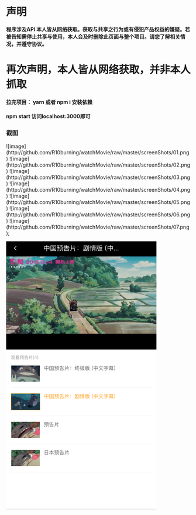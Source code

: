 # 声明 #
**程序涉及API 本人皆从网络获取。获取与共享之行为或有侵犯产品权益的嫌疑。若被告知需停止共享与使用，本人会及时删除此页面与整个项目。请您了解相关情况，并遵守协议。**
<h1>再次声明，本人皆从网络获取，并非本人抓取</h2>

<h4>拉完项目： yarn 或者  npm i 安装依赖</h4>

<h4> npm start 访问localhost:3000即可</h4>
<h3>截图</h3>
![image](http://github.com/R10burning/watchMovie/raw/master/screenShots/01.png)
![image](http://github.com/R10burning/watchMovie/raw/master/screenShots/02.png)
![image](http://github.com/R10burning/watchMovie/raw/master/screenShots/03.png)
![image](http://github.com/R10burning/watchMovie/raw/master/screenShots/04.png)
![image](http://github.com/R10burning/watchMovie/raw/master/screenShots/05.png)
![image](http://github.com/R10burning/watchMovie/raw/master/screenShots/06.png)
![image](http://github.com/R10burning/watchMovie/raw/master/screenShots/07.png);








![](http://github.com/R10burning/watchMovie/raw/master/screenShots/07.png)
